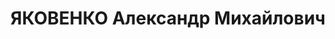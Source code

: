 ---
title: ЯКОВЕНКО Александр Михайлович
description: "1890 р., с. Каховка Миколаївського р-ну Одеської обл., українець, з\
  \ селян, позапартійний, освіта середня, начальник елеваторного сектора Дніпропетровського\
  \ управління \"Заготзерно\". \n  28.11.1937 р.звинувачений у належності до к/рев.\
  \ організації, розстріляний 29.11.1937 р. \n  Реабілітований 03.11.1956 р."
---